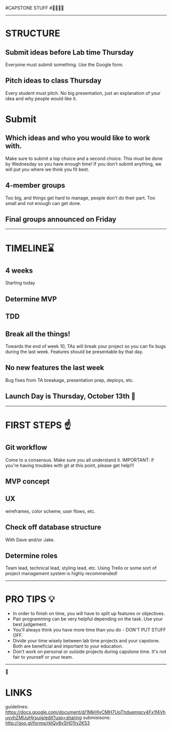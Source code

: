 #CAPSTONE STUFF
#:womans_hat::moyai::womans_hat::moyai:

---

# STRUCTURE

## Submit ideas before Lab time Thursday

Everyone must submit something.  Use the Google form.

## Pitch ideas to class Thursday

Every student must pitch.  No big presentation, just an explanation of your idea and why people would like it.

# Submit

## Which ideas and who you would like to work with.

Make sure to submit a top choice and a second choice. This must be done by Wednesday so you have enough time!  If you don't submit anything, we will put you where we think you fit best.

## 4-member groups

Too big, and things get hard to manage, people don't do their part.  Too small and not enough can get done.

## Final groups announced on Friday

---

# TIMELINE:hourglass:

## 4 weeks

Starting today

## Determine MVP

## TDD

## Break all the things!

Towards the end of week 10, TAs will break your project so you can fix bugs during the last week.  Features should be presentable by that day.

## No new features the last week

Bug fixes from TA breakage, presentation prep, deploys, etc.

## Launch Day is Thursday, October 13th :tada:

---

# FIRST STEPS :point_up:

## Git workflow

Come to a consensus. Make sure you all understand it. IMPORTANT: if you're having troubles with git at this point, please get help!!!

## MVP concept

## UX

wireframes, color scheme, user flows, etc.

## Check off database structure

With Dave and/or Jake.

## Determine roles

Team lead, technical lead, styling lead, etc. Using Trello or some sort of project management system is highly recommended!

---

# PRO TIPS :bulb:

- In order to finish on time, you will have to split up features or objectives.  
- Pair programming can be very helpful depending on the task.  Use your best judgement.  
- You'll always think you have more time than you do - DON'T PUT STUFF OFF.
- Divide your time wisely between lab time projects and your capstone.  Both are beneficial and important to your education.
- Don't work on personal or outside projects during capstone time.  It's not fair to yourself or your team.

---

:poop:

# LINKS
guidelines:
https://docs.google.com/document/d/1MkHIyCMH7UqThduemqcy4Fx1f4VhuyvhZMUuHjrsuig/edit?usp=sharing
submisisons:
http://goo.gl/forms/rkIQy8vSH01ty2K53
